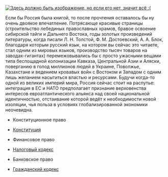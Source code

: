 [![Здесь должно быть изображение, но если его нет, значит всё :(](https://sun9-12.userapi.com/s/v1/if2/OeeDYo9zWyBemZd7uGe1Ynqb8uCeuJ5lFWPDQd8E3gji5PT2XZA5HGPadHaT3EHSzvDIHI8V-iG_02-DivpwN6kg.jpg?quality=95&as=32x17,48x25,72x37,108x56,160x83,240x125,360x187,480x249,540x280,640x332,720x374,954x495&from=bu&cs=954x0)](https://www.youtube.com/watch?v=vuFFYObr8ZU)

Если бы Россия была книгой, то после прочтения оставалось бы ну очень двоякое впечатление. Потрясающе красивые страницы (строительство лебединых православных храмов, бравое освоение сибирской тайги и Дальнего Востока, годы золотых произведений литературы, когда писали Л. Н. Толстой, Ф. М. Достоевский, А. А. Блок, благодаря которым русский язык, на котором вы сейчас это читаете, стал одним из мировых языков, производство тысяч товаров на заводах-гигантах) перемежовывались бы с просто ужасными вещами типа беспощадной колонизации Кавказа, Центральной Азии и Аляски, поверганию в голод миллионов людей в Украине, Поволжье, Казахстане и ведением кровавых войн с Востоком и Западом с одним лишь желанием насытиться властью и ресурсами. Будучи когда-то одной из великих империй мира, Россия сейчас стоит на распутье: интеграция в ЕС и НАТО предполагает признание верховенства интересов евроатлантического альянса над своей национальной идентичностью, отстаивание которой ведёт к необходимости новой изоляции, чья польза в условиях глобализированной экономики неочевидна.

* Конституционное право
* [Конституция](https://lalawland.github.io/eurasia/russia/const)

* Финансовое право
* [Налоговый кодекс](https://lalawland.github.io/eurasia/russia/taxes)

* Банковское право
* [Гражданский кодекс](https://lalawland.github.io/eurasia/russia/banks/civil)
